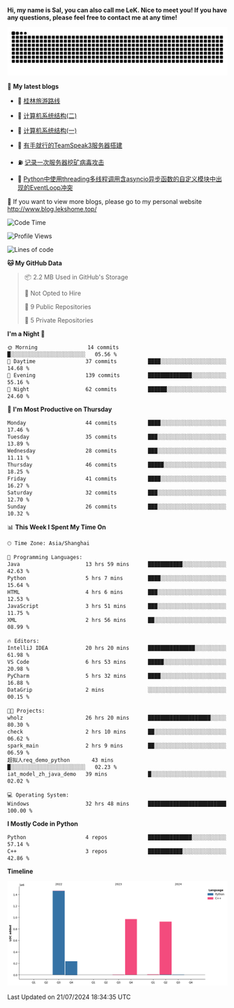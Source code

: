 **Hi, my name is Sal, you can also call me LeK. Nice to meet you! If you have any questions, please feel free to contact me at any time!**

![snake](https://raw.githubusercontent.com/LeKZzzz/LeKZzzz/output/github-contribution-grid-snake.svg)


👀 **My latest blogs**
<!-- BLOG-POST-LIST:START -->
- 🫣 [桂林旅游路线](http://www.blog.lekshome.top/2024/04/28/gui-lin-lu-you-lu-xian/) 

- 🧐 [计算机系统结构&lpar;二&rpar;](http://www.blog.lekshome.top/2024/04/21/ji-suan-ji-xi-tong-jie-gou-er/) 

- 🤖 [计算机系统结构&lpar;一&rpar;](http://www.blog.lekshome.top/2024/04/07/ji-suan-ji-xi-tong-jie-gou-yi/) 

- 📝 [有手就行的TeamSpeak3服务器搭建](http://www.blog.lekshome.top/2024/03/08/teamspeak3-fu-wu-qi-da-jian/) 

- ⛽️ [记录一次服务器挖矿病毒攻击](http://www.blog.lekshome.top/2024/03/08/ji-lu-yi-ci-fu-wu-qi-wa-kuang-bing-du-gong-ji/) 

- 🦣 [Python中使用threading多线程调用含asyncio异步函数的自定义模块中出现的EventLoop冲突](http://www.blog.lekshome.top/2024/03/07/python-zhong-shi-yong-threading-duo-xian-cheng-diao-yong-han-asyncio-yi-bu-han-shu-de-zi-ding-yi-mo-kuai-zhong-chu-xian-de-eventloop-chong-tu/) 
<!-- BLOG-POST-LIST:END -->

🥰 If you want to view more blogs, please go to my personal website http://www.blog.lekshome.top/


<!--START_SECTION:waka-->
![Code Time](http://img.shields.io/badge/Code%20Time-313%20hrs%2043%20mins-blue)

![Profile Views](http://img.shields.io/badge/Profile%20Views-1-blue)

![Lines of code](https://img.shields.io/badge/From%20Hello%20World%20I%27ve%20Written-3.6%20million%20lines%20of%20code-blue)

**🐱 My GitHub Data** 

> 📦 2.2 MB Used in GitHub's Storage 
 > 
> 🚫 Not Opted to Hire
 > 
> 📜 9 Public Repositories 
 > 
> 🔑 5 Private Repositories 
 > 
**I'm a Night 🦉** 

```text
🌞 Morning                14 commits          █░░░░░░░░░░░░░░░░░░░░░░░░   05.56 % 
🌆 Daytime                37 commits          ████░░░░░░░░░░░░░░░░░░░░░   14.68 % 
🌃 Evening                139 commits         ██████████████░░░░░░░░░░░   55.16 % 
🌙 Night                  62 commits          ██████░░░░░░░░░░░░░░░░░░░   24.60 % 
```
📅 **I'm Most Productive on Thursday** 

```text
Monday                   44 commits          ████░░░░░░░░░░░░░░░░░░░░░   17.46 % 
Tuesday                  35 commits          ███░░░░░░░░░░░░░░░░░░░░░░   13.89 % 
Wednesday                28 commits          ███░░░░░░░░░░░░░░░░░░░░░░   11.11 % 
Thursday                 46 commits          █████░░░░░░░░░░░░░░░░░░░░   18.25 % 
Friday                   41 commits          ████░░░░░░░░░░░░░░░░░░░░░   16.27 % 
Saturday                 32 commits          ███░░░░░░░░░░░░░░░░░░░░░░   12.70 % 
Sunday                   26 commits          ███░░░░░░░░░░░░░░░░░░░░░░   10.32 % 
```


📊 **This Week I Spent My Time On** 

```text
🕑︎ Time Zone: Asia/Shanghai

💬 Programming Languages: 
Java                     13 hrs 59 mins      ███████████░░░░░░░░░░░░░░   42.63 % 
Python                   5 hrs 7 mins        ████░░░░░░░░░░░░░░░░░░░░░   15.64 % 
HTML                     4 hrs 6 mins        ███░░░░░░░░░░░░░░░░░░░░░░   12.53 % 
JavaScript               3 hrs 51 mins       ███░░░░░░░░░░░░░░░░░░░░░░   11.75 % 
XML                      2 hrs 56 mins       ██░░░░░░░░░░░░░░░░░░░░░░░   08.99 % 

🔥 Editors: 
IntelliJ IDEA            20 hrs 20 mins      ███████████████░░░░░░░░░░   61.98 % 
VS Code                  6 hrs 53 mins       █████░░░░░░░░░░░░░░░░░░░░   20.98 % 
PyCharm                  5 hrs 32 mins       ████░░░░░░░░░░░░░░░░░░░░░   16.88 % 
DataGrip                 2 mins              ░░░░░░░░░░░░░░░░░░░░░░░░░   00.15 % 

🐱‍💻 Projects: 
wholz                    26 hrs 20 mins      ████████████████████░░░░░   80.30 % 
check                    2 hrs 10 mins       ██░░░░░░░░░░░░░░░░░░░░░░░   06.62 % 
spark_main               2 hrs 9 mins        ██░░░░░░░░░░░░░░░░░░░░░░░   06.59 % 
超拟人req_demo_python       43 mins             █░░░░░░░░░░░░░░░░░░░░░░░░   02.23 % 
iat_model_zh_java_demo   39 mins             █░░░░░░░░░░░░░░░░░░░░░░░░   02.02 % 

💻 Operating System: 
Windows                  32 hrs 48 mins      █████████████████████████   100.00 % 
```

**I Mostly Code in Python** 

```text
Python                   4 repos             ██████████████░░░░░░░░░░░   57.14 % 
C++                      3 repos             ███████████░░░░░░░░░░░░░░   42.86 % 
```



**Timeline**

![Lines of Code chart](https://raw.githubusercontent.com/LeKZzzz/LeKZzzz/master/assets/bar_graph.png)


 Last Updated on 21/07/2024 18:34:35 UTC
<!--END_SECTION:waka-->
